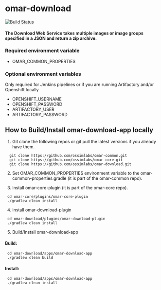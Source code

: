 # omar-download

[![Build Status](https://jenkins.radiantbluecloud.com/buildStatus/icon?job=omar-download-dev)]()

#### The Download Web Service takes multiple images or image groups specified in a JSON and return a zip archive.

### Required environment variable
- OMAR_COMMON_PROPERTIES

### Optional environment variables
Only required for Jenkins pipelines or if you are running Artifactory and/or Openshift locally

- OPENSHIFT_USERNAME
- OPENSHIFT_PASSWORD
- ARTIFACTORY_USER
- ARTIFACTORY_PASSWORD

## How to Build/Install omar-download-app locally

1. Git clone the following repos or git pull the latest versions if you already have them.
```
  git clone https://github.com/ossimlabs/omar-common.git
  git clone https://github.com/ossimlabs/omar-core.git
  git clone https://github.com/ossimlabs/omar-download.git
```

2. Set OMAR_COMMON_PROPERTIES environment variable to the omar-common-properties.gradle (it is part of the omar-common repo).

3. Install omar-core-plugin (it is part of the omar-core repo).
```
 cd omar-core/plugins/omar-core-plugin
 ./gradlew clean install
```

4. Install omar-download-plugin
```
 cd omar-download/plugins/omar-download-plugin
 ./gradlew clean install
```

5. Build/Install omar-download-app
#### Build:
```
 cd omar-download/apps/omar-download-app
 ./gradlew clean build
 ```
#### Install:
```
 cd omar-download/apps/omar-download-app
 ./gradlew clean install
```
